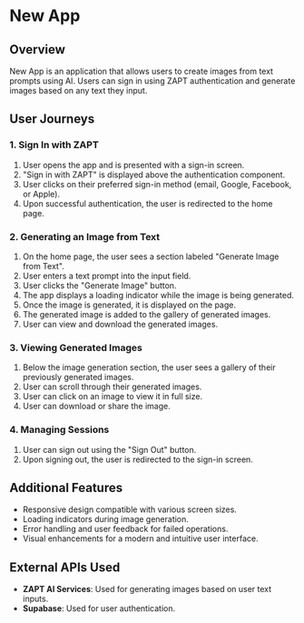 # New App

## Overview

New App is an application that allows users to create images from text prompts using AI. Users can sign in using ZAPT authentication and generate images based on any text they input.

## User Journeys

### 1. Sign In with ZAPT

1. User opens the app and is presented with a sign-in screen.
2. "Sign in with ZAPT" is displayed above the authentication component.
3. User clicks on their preferred sign-in method (email, Google, Facebook, or Apple).
4. Upon successful authentication, the user is redirected to the home page.

### 2. Generating an Image from Text

1. On the home page, the user sees a section labeled "Generate Image from Text".
2. User enters a text prompt into the input field.
3. User clicks the "Generate Image" button.
4. The app displays a loading indicator while the image is being generated.
5. Once the image is generated, it is displayed on the page.
6. The generated image is added to the gallery of generated images.
7. User can view and download the generated images.

### 3. Viewing Generated Images

1. Below the image generation section, the user sees a gallery of their previously generated images.
2. User can scroll through their generated images.
3. User can click on an image to view it in full size.
4. User can download or share the image.

### 4. Managing Sessions

1. User can sign out using the "Sign Out" button.
2. Upon signing out, the user is redirected to the sign-in screen.

## Additional Features

- Responsive design compatible with various screen sizes.
- Loading indicators during image generation.
- Error handling and user feedback for failed operations.
- Visual enhancements for a modern and intuitive user interface.

## External APIs Used

- **ZAPT AI Services**: Used for generating images based on user text inputs.
- **Supabase**: Used for user authentication.
